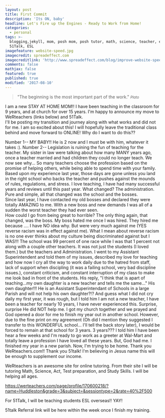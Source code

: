 ```yaml
---
layout: post
title: First Commit
description: 'Its ON, baby'
headline: Let's Fire up the Engines - Ready to Work from Home!
categories:
  - personal
tags: >-
  blogging,jekyll, mom, posh mom, posh tutor, math, science, teacher, educator,
  51Talk, ESL
imagefeature: website-speed.jpg
imagecredit: spreadeffect.com
imagecreditlink: 'http://www.spreadeffect.com/blog/improve-website-speed/'
comments: false
mathjax: false
featured: true
published: true
modified: '2017-08-10'
---
```


>&quot;The beginning is the most important part of the work.&quot;
><small><cite title="Plato">Plato</cite></small>

I am a new STAY AT HOME MOM!!  I have been teaching in the classroom for 9 years, and at church for over 15 years.  I'm happy to announce my move to WeRteachers (links below) and 51Talk.  
I'll be posting my transition and journey along with what works and did not for me.  I am so excited about this!  I will hopefully leave the traditional class behind and move forward to ONLINE!
Why do I want to do this??  

Number 1-- MY BABY!! He is 2 now and I must be with him, whatever it takes :).
Number 2-- Legislation is ruining the fun of teaching for the teacher.  My sister in law were talking about how many MANY years ago, once a teacher married and had children they could no longer teach.  We now see why...
So many teachers choose the profession based on the promise of helping others, while being able to spend time with your family.  Based upon my experience last year, those days are gone unless you land in the right school who backs the teacher and pushes against the mounds of rules, regulations, and stress.
I love teaching, I have had many successful years and reviews until this past year.  What changed?  The administration.  Pure and simple, all that changed was the school and the bosses.  
Since last year, I have contacted my old bosses and declared they were totally AMAZING to me.  With a new boss and new demands I was all of a sudden the worst teacher they had ever seen.  
How could I go from being great to horrible?  The only thing again, that changed, was the boss.  My boss hated me once I was hired.  They hired me because .... I have NO idea why.  But were very much against me (YES reverse racism was in effect against me).
What I mean about reverse racism is no one ever thinks about my culture being discriminated against but I WAS!!!  The school was 99 percent of one race while I was that 1 percent not along with a couple other teachers.  It was not just the students (I loved them.) but the teachers and Administration. 
I went to my Assistant Superintendent and told them of my issues, described my love for teaching and how now I cry all the way to work daily due to the hatred from staff, lack of support when discipling (it was a failing school, very bad discipline issues.), constant criticism, and constant interruption of my class to make me look bad in front of the students.
His reply, "I think that is apart of teaching...my own daughter is a new teacher and tells me the same..."  His own daughter!!! He is an Assistant Superintendant of Schools in a large Parish and will not help his own daughter?!?  And guess what I did not cry daily my first year, it was rough, but I told him I am not a new teacher, I have been a teacher for nearly 10 years, I have never experienced this. 
Surprise, surprise He did NOT help me.  I got my church together and we prayed and God opened a door for me to finish my year out in another school.  However, due to the fine print on my agreement (Oh did I mention they suggested I transfer to this WONDERFUL school... I'll tell the back story later), I would be forced to remain at that school for 3 years. 3 years??? I told him I have been hear a few weeks and I'm ready to go work as a greeter at Wal-Mart and totally leave a profession I have loved all these years.
But, God had me.  I finished my year in a new parish.  Now, I'm trying to be home.
Thank you WeRteachers.com!! Thank you 51talk!  I'm believing in Jesus name this will be enough to supplement our income.

WeRteachers is an awesome site for online tutoring.  From their site I will be tutoring Math, Science, Act, Test preparation, and Study Skills.  I will be helping all ages.

https://werteachers.com/page/profile/170600218/?name=Huddleston&grade=3&subject=&sessiontype=2&rate=40%2F500

For 51Talk, I will be teaching students ESL overseas!! YAY!

51talk Referral link will be here within the week once I finish my training.
